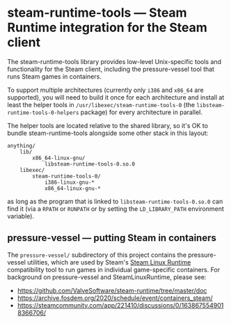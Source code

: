 steam-runtime-tools — Steam Runtime integration for the Steam client
====================================================================

<!-- This document:
Copyright 2019-2020 Collabora Ltd.
SPDX-License-Identifier: MIT
-->

The steam-runtime-tools library provides low-level Unix-specific tools
and functionality for the Steam client, including the pressure-vessel
tool that runs Steam games in containers.

To support multiple architectures (currently only `i386` and `x86_64`
are supported), you will need to build it once for each architecture and
install at least the helper tools in `/usr/libexec/steam-runtime-tools-0`
(the `libsteam-runtime-tools-0-helpers` package) for every architecture
in parallel.

The helper tools are located relative to the shared library, so it's OK
to bundle steam-runtime-tools alongside some other stack in this layout:

    anything/
        lib/
            x86_64-linux-gnu/
                libsteam-runtime-tools-0.so.0
        libexec/
            steam-runtime-tools-0/
                i386-linux-gnu-*
                x86_64-linux-gnu-*

as long as the program that is linked to `libsteam-runtime-tools-0.so.0`
can find it (via a `RPATH` or `RUNPATH` or by setting the `LD_LIBRARY_PATH`
environment variable).

pressure-vessel — putting Steam in containers
---------------------------------------------

The `pressure-vessel/` subdirectory of this project contains the
pressure-vessel utilities, which are used by Steam's
[Steam Linux Runtime](https://steamdb.info/app/1070560/depots/)
compatibility tool to run games in individual game-specific containers.
For background on pressure-vessel and SteamLinuxRuntime, please see:

* <https://github.com/ValveSoftware/steam-runtime/tree/master/doc>
* <https://archive.fosdem.org/2020/schedule/event/containers_steam/>
* <https://steamcommunity.com/app/221410/discussions/0/1638675549018366706/>
